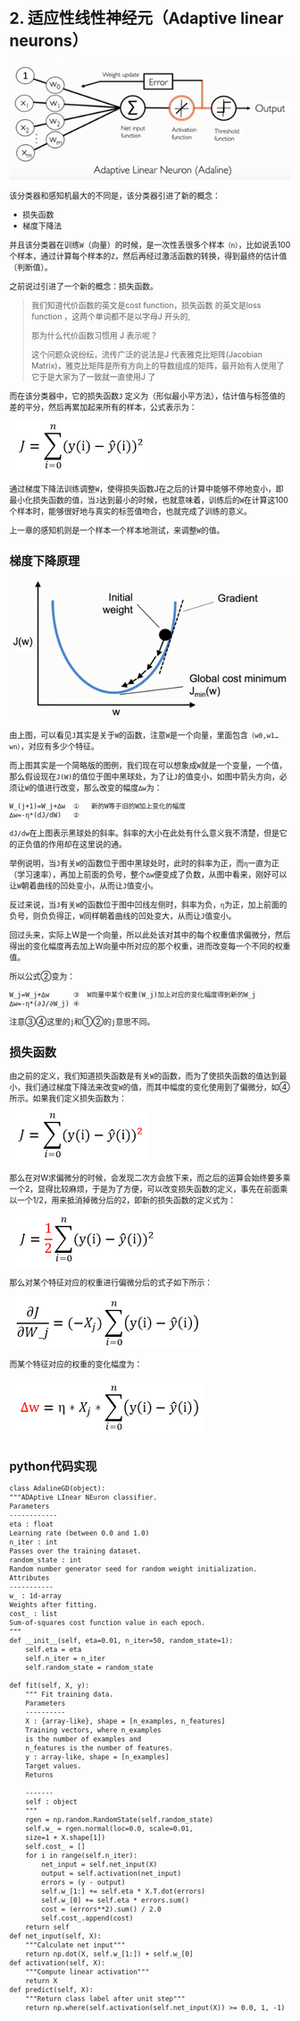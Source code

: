 # 2. 适应性线性神经元（Adaptive linear neurons）

![](media/1.png)

该分类器和感知机最大的不同是，该分类器引进了新的概念：

* 损失函数
* 梯度下降法

并且该分类器在训练`W`（向量）的时候，是一次性丢很多个样本`（n）`，比如说丢100个样本，通过计算每个样本的`Z`，然后再经过激活函数的转换，得到最终的估计值（判断值）。

之前说过引进了一个新的概念：损失函数。
>我们知道代价函数的英文是cost function，损失函数 的英文是loss function ，这两个单词都不是以字母J 开头的,
>
>那为什么代价函数习惯用 J 表示呢？
>
>这个问题众说纷纭，流传广泛的说法是J 代表雅克比矩阵(Jacobian Matrix)，雅克比矩阵是所有方向上的导数组成的矩阵，最开始有人使用了它于是大家为了一致就一直使用J 了


而在该分类器中，它的损失函数`J` 定义为（形似最小平方法），估计值与标签值的差的平分，然后再累加起来所有的样本，公式表示为：

![](media/2.png)

通过梯度下降法训练调整`W`，使得损失函数J在之后的计算中能够不停地变小，即最小化损失函数的值，当`J`达到最小的时候，也就意味着，训练后的`W`在计算这100个样本时，能够很好地与真实的标签值吻合，也就完成了训练的意义。

上一章的感知机则是一个样本一个样本地测试，来调整`W`的值。

## 梯度下降原理

![](media/3.png)

由上图，可以看见`J`其实是关于`W`的函数，注意`W`是一个向量，里面包含`（w0,w1…wn）`，对应有多少个特征。

而上图其实是一个简略版的图例，我们现在可以想象成`W`就是一个变量，一个值，那么假设现在`J(W)`的值位于图中黑球处，为了让`J`的值变小，如图中箭头方向，必须让`W`的值进行改变，那么改变的幅度`∆w`为：
```
W_(j+1)=W_j+∆w	①	新的W等于旧的W加上变化的幅度
∆w=-η*(dJ/dW)	②
```

`dJ/dw`在上图表示黑球处的斜率。斜率的大小在此处有什么意义我不清楚，但是它的正负值的作用却在这里说的通。

举例说明，当`J`有关`W`的函数位于图中黑球处时，此时的斜率为正，而`η`一直为正（学习速率），再加上前面的负号，整个`∆w`便变成了负数，从图中看来，刚好可以让`W`朝着曲线的凹处变小，从而让`J`值变小。

反过来说，当`J`有关`W`的函数位于图中凹线左侧时，斜率为负，`η`为正，加上前面的负号，则负负得正，`W`同样朝着曲线的凹处变大，从而让`J`值变小。

回过头来，实际上W是一个向量，所以此处该对其中的每个权重值求偏微分，然后得出的变化幅度再去加上W向量中所对应的那个权重，进而改变每一个不同的权重值。

所以公式②变为：
```
W_j=W_j+∆w      ③  W向量中某个权重(W_j)加上对应的变化幅度得到新的W_j
∆w=-η*(∂J/∂W_j) ④
```

注意③④这里的`j`和①②的`j`意思不同。

## 损失函数

由之前的定义，我们知道损失函数是有关`W`的函数，而为了使损失函数的值达到最小，我们通过梯度下降法来改变`W`的值，而其中幅度的变化使用到了偏微分，如④所示。如果我们定义损失函数为：

![](media/4.png)

那么在对W求偏微分的时候，会发现二次方会放下来，而之后的运算会始终要多乘一个2，显得比较麻烦，于是为了方便，可以改变损失函数的定义，事先在前面乘以一个1/2，用来抵消掉微分后的2，即新的损失函数的定义式为：

![](media/5.png)

那么对某个特征对应的权重进行偏微分后的式子如下所示：

![](media/6.png)

而某个特征对应的权重的变化幅度为：

![](media/7.png)

## python代码实现

```
class AdalineGD(object):  
"""ADAptive LInear NEuron classifier. 
Parameters 
------------ 
eta : float 
Learning rate (between 0.0 and 1.0) 
n_iter : int 
Passes over the training dataset. 
random_state : int 
Random number generator seed for random weight initialization. 
Attributes 
----------- 
w_ : 1d-array 
Weights after fitting. 
cost_ : list 
Sum-of-squares cost function value in each epoch. 
"""  
def __init__(self, eta=0.01, n_iter=50, random_state=1):  
    self.eta = eta  
    self.n_iter = n_iter  
    self.random_state = random_state  
  
def fit(self, X, y):  
    """ Fit training data. 
    Parameters 
    ---------- 
    X : {array-like}, shape = [n_examples, n_features] 
    Training vectors, where n_examples 
    is the number of examples and 
    n_features is the number of features. 
    y : array-like, shape = [n_examples] 
    Target values. 
    Returns 
 
    ------- 
    self : object 
    """  
    rgen = np.random.RandomState(self.random_state)  
    self.w_ = rgen.normal(loc=0.0, scale=0.01,  
    size=1 + X.shape[1])  
    self.cost_ = []  
    for i in range(self.n_iter):  
        net_input = self.net_input(X)  
        output = self.activation(net_input)  
        errors = (y - output)  
        self.w_[1:] += self.eta * X.T.dot(errors)  
        self.w_[0] += self.eta * errors.sum()  
        cost = (errors**2).sum() / 2.0  
        self.cost_.append(cost)  
    return self  
def net_input(self, X):  
    """Calculate net input"""  
    return np.dot(X, self.w_[1:]) + self.w_[0]  
def activation(self, X):  
    """Compute linear activation"""  
    return X  
def predict(self, X):  
    """Return class label after unit step"""  
    return np.where(self.activation(self.net_input(X)) >= 0.0, 1, -1)  
```